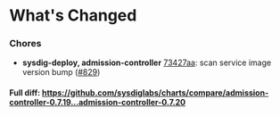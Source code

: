 # What's Changed

### Chores
- **sysdig-deploy, admission-controller** [73427aa](https://github.com/sysdiglabs/charts/commit/73427aa186cfeaa2d03ed8faa7ab97f32303ff1e): scan service image version bump ([#829](https://github.com/sysdiglabs/charts/issues/829))

#### Full diff: https://github.com/sysdiglabs/charts/compare/admission-controller-0.7.19...admission-controller-0.7.20
